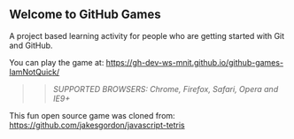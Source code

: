 ## Welcome to GitHub Games

A project based learning activity for people who are getting started with Git and GitHub.

You can play the game at: https://gh-dev-ws-mnit.github.io/github-games-IamNotQuick/

>> _*SUPPORTED BROWSERS*: Chrome, Firefox, Safari, Opera and IE9+_

This fun open source game was cloned from: https://github.com/jakesgordon/javascript-tetris
